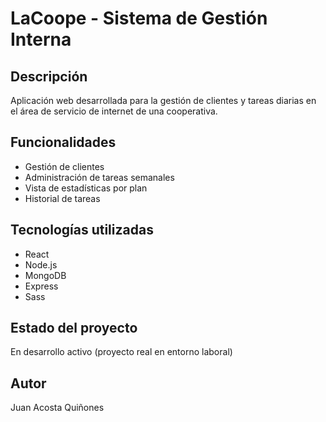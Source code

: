 # LaCoope - Sistema de Gestión Interna

## Descripción
Aplicación web desarrollada para la gestión de clientes y tareas diarias en el área de servicio de internet de una cooperativa.

## Funcionalidades
- Gestión de clientes
- Administración de tareas semanales
- Vista de estadísticas por plan
- Historial de tareas

## Tecnologías utilizadas
- React
- Node.js
- MongoDB
- Express
- Sass

## Estado del proyecto
En desarrollo activo (proyecto real en entorno laboral)

## Autor
Juan Acosta Quiñones
